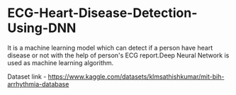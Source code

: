 # ECG-Heart-Disease-Detection-Using-DNN
It is a machine learning model which can detect if a person have heart disease or not with the help of person's ECG report.Deep Neural Network is used as machine learning algorithm.

Dataset link - https://www.kaggle.com/datasets/klmsathishkumar/mit-bih-arrhythmia-database

